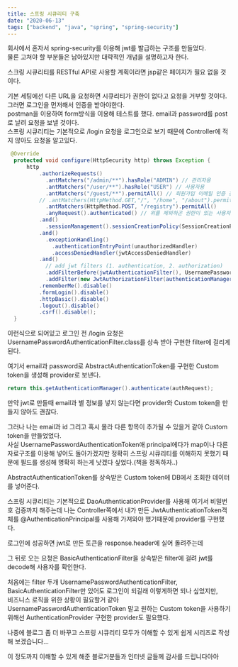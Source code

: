 ```yaml
---
title: 스프링 시큐리티 구축
date: "2020-06-13"
tags: ["backend", "java", "spring", "spring-security"]
---
```


회사에서 혼자서 spring-security를 이용해 jwt를 발급하는 구조를 만들었다.  
물론 고쳐야 할 부분들은 남아있지만 대략적인 개념을 설명하고자 한다.

스크링 시큐리티를 RESTful API로 사용할 계획이라면 jsp같은 페이지가 필요 없을 것이다.

기본 세팅에선 다른 URL을 요청하면 시큐리티가 권한이 없다고 요청을 거부할 것이다.  
그러면 로그인을 먼저해서 인증을 받아야한다.  
postman을 이용하여 form방식을 이용해 테스트를 했다. email과 password를 post로 날려 요청을 보낼 것이다.  
스프링 시큐리티는 기본적으로 /login 요청을 로그인으로 보기 때문에 Controller에 적지 않아도 요청을 알고있다.

```java
 @Override
  protected void configure(HttpSecurity http) throws Exception {
      http
          .authorizeRequests()
            .antMatchers("/admin/**").hasRole("ADMIN") // 관리자용
            .antMatchers("/user/**").hasRole("USER") // 사용자용
            .antMatchers("/guest/**").permitAll() // 회원가입 이메일 인증 전 임시계정?
          // .antMatchers(HttpMethod.GET,"/", "/home", "/about").permitAll()
            .antMatchers(HttpMethod.POST, "/registry").permitAll()
            .anyRequest().authenticated() // 위를 제외하곤 권한이 있는 사용자는 어디든 접근가능
          .and()
            .sessionManagement().sessionCreationPolicy(SessionCreationPolicy.STATELESS) // no session
          .and()
            .exceptionHandling()
              .authenticationEntryPoint(unauthorizedHandler)
              .accessDeniedHandler(jwtAccessDeniedHandler)
          .and()
            // add jwt filters (1. authentication, 2. authorization)
            .addFilterBefore(jwtAuthenticationFilter(), UsernamePasswordAuthenticationFilter.class)
            .addFilter(new JwtAuthorizationFilter(authenticationManager(), jwtUtils))
          .rememberMe().disable()
          .formLogin().disable()
          .httpBasic().disable()
          .logout().disable()
          .csrf().disable();
  }
```

이런식으로 되어있고 로그인 전 /login 요청은 UsernamePasswordAuthenticationFilter.class를 상속 받아 구현한 filter에 걸리게 된다.

여기서 email과 password로 AbstractAuthenticationToken를 구현한 Custom token을 생성해 provider로 보낸다.

```java
return this.getAuthenticationManager().authenticate(authRequest);
```

만약 jwt로 만들때 email과 별 정보를 넣지 않는다면 provider와 Custom token을 만들지 않아도 괜찮다.

그러나 나는 email과 id 그리고 혹시 몰라 다른 항목이 추가될 수 있을거 같아 Custom token을 만들었었다.  
사실 UsernamePasswordAuthenticationToken애 principal에다가 map이나 다른 자료구조를 이용해 넣어도 돌아가겠지만 정확히 스프링 시큐리티를 이해하지 못했기 때문에 필드를 생성해 명확히 하는게 낫겠다 싶었다.(책을 정독하자..)

AbstractAuthenticationToken를 상속받은 Custom token에 DB에서 조회한 데이터를 넣어준다.

스프링 시큐리티는 기본적으로 DaoAuthenticationProvider를 사용해 여기서 비밀번호 검증까지 해주는데 나는 Controller쪽에서 내가 만든 JwtAuthenticationToken객체를 @AuthenticationPrincipal를 사용해 가져와야 했기때문에 provider를 구현했다.

로그인에 성공하면 jwt로 만든 토큰을 response.header에 실어 돌려주는데

그 뒤로 오는 요청은 BasicAuthenticationFilter을 상속받은 filter에 걸려 jwt를 decode해 사용자를 확인한다.

처음에는 filter 두개 UsernamePasswordAuthenticationFilter, BasicAuthenticationFilter만 있어도 로그인이 되길래 이렇게하면 되나 싶었지만,  
비즈니스 로직을 위한 상황이 필요할거 같아 UsernamePasswordAuthenticationToken 말고 원하는 Custom token을 사용하기 위해선 AuthenticationProvider 구현한 provider도 필요했다.

나중에 블로그 좀 더 바꾸고 스프링 시큐리티 모두가 이해할 수 있게 쉽게 시리즈로 작성해 보겠습니다...

이 정도까지 이해할 수 있게 해준 블로거분들과 인터넷 글들께 감사를 드립니다아아
